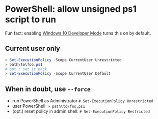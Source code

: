 # PowerShell: allow unsigned ps1 script to run

Fun fact: enabling [Windows 10 Developer Mode](https://docs.microsoft.com/en-us/windows/uwp/get-started/enable-your-device-for-development)
turns this on by default.

## Current user only

```PowerShell
> Set-ExecutionPolicy -Scope CurrentUser Unrestricted
> path\to\foo.ps1
# opt.: set it back
> Set-ExecutionPolicy -Scope CurrentUser Default
```

## When in doubt, use `--force`

* run PowerShell as Administrator `# Set-ExecutionPolicy Unrestricted`
* user PowerShell: `> path\to\foo.ps1`
* (opt.) reset policy in admin shell: `# Set-ExecutionPolicy Restricted`
